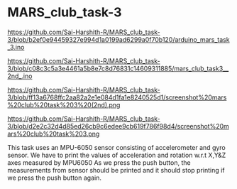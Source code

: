 # MARS_club_task-3

https://github.com/Sai-Harshith-R/MARS_club_task-3/blob/b2ef0e94459327e994d1a0199ad6299a0f70b120/arduino_mars_task_3.ino

https://github.com/Sai-Harshith-R/MARS_club_task-3/blob/c08c3c5a3e4461a5b8e7c8d76831c14609311885/mars_club_task3__2nd_.ino

https://github.com/Sai-Harshith-R/MARS_club_task-3/blob/ff13a6768ffc2aa82a2e1e084d1fa1e8240525d1/screenshot%20mars%20club%20task%203%20(2nd).png

https://github.com/Sai-Harshith-R/MARS_club_task-3/blob/d2e2c32d4d85ed26cb9c6edee9cb619f786f98d4/screenshot%20mars%20club%20task%203.png

This task uses an MPU-6050 sensor consisting of accelerometer and gyro sensor.
We have to print the values of acceleration and rotation w.r.t X,Y&Z axes measured by MPU6050
As we press the push button, the measurements from sensor should be printed and it should stop printing if we press the push button again.

